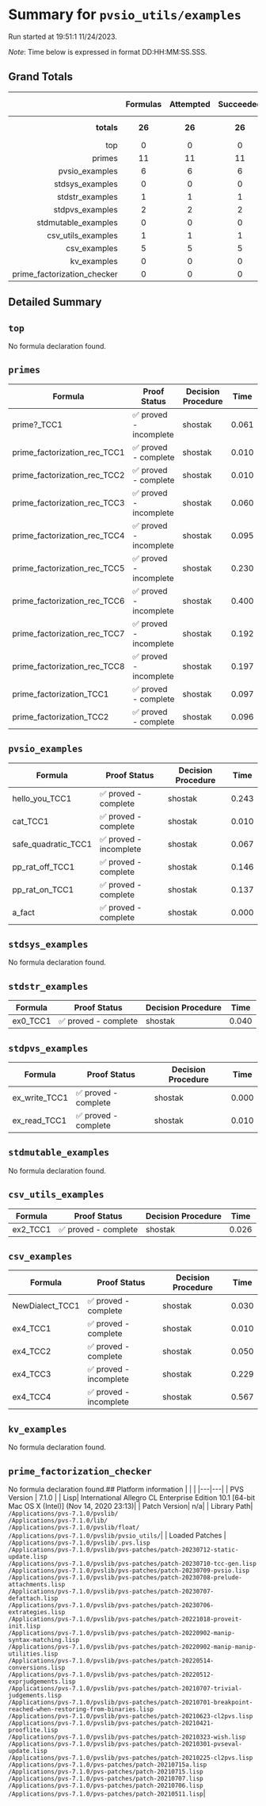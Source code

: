 # Summary for `pvsio_utils/examples`
Run started at 19:51:1 11/24/2023.

_Note_: Time below is expressed in format DD:HH:MM:SS.SSS.
## Grand Totals 
|            | Formulas | Attempted | Succeeded | Missing | Total Time |
| ---:       | :---:    | :---:     | :---:     | :---:   | ---        |
| **totals** | **26**   | **26**    | **26**    | **0**  | **3.013 s**   |
|top|0|0|0|0|0.000|
|primes|11|11|11|0|1.448|
|pvsio_examples|6|6|6|0|0.603|
|stdsys_examples|0|0|0|0|0.000|
|stdstr_examples|1|1|1|0|0.040|
|stdpvs_examples|2|2|2|0|0.010|
|stdmutable_examples|0|0|0|0|0.000|
|csv_utils_examples|1|1|1|0|0.026|
|csv_examples|5|5|5|0|0.886|
|kv_examples|0|0|0|0|0.000|
|prime_factorization_checker|0|0|0|0|0.000|
## Detailed Summary 
## `top`
No formula declaration found.
## `primes`

| Formula | Proof Status | Decision Procedure | Time |
| ---     | ---          | ---                | ---  |
|prime?_TCC1|✅ proved - incomplete|shostak|0.061|
|prime_factorization_rec_TCC1|✅ proved - complete|shostak|0.010|
|prime_factorization_rec_TCC2|✅ proved - complete|shostak|0.010|
|prime_factorization_rec_TCC3|✅ proved - incomplete|shostak|0.060|
|prime_factorization_rec_TCC4|✅ proved - incomplete|shostak|0.095|
|prime_factorization_rec_TCC5|✅ proved - incomplete|shostak|0.230|
|prime_factorization_rec_TCC6|✅ proved - incomplete|shostak|0.400|
|prime_factorization_rec_TCC7|✅ proved - incomplete|shostak|0.192|
|prime_factorization_rec_TCC8|✅ proved - incomplete|shostak|0.197|
|prime_factorization_TCC1|✅ proved - complete|shostak|0.097|
|prime_factorization_TCC2|✅ proved - complete|shostak|0.096|

## `pvsio_examples`

| Formula | Proof Status | Decision Procedure | Time |
| ---     | ---          | ---                | ---  |
|hello_you_TCC1|✅ proved - complete|shostak|0.243|
|cat_TCC1|✅ proved - complete|shostak|0.010|
|safe_quadratic_TCC1|✅ proved - incomplete|shostak|0.067|
|pp_rat_off_TCC1|✅ proved - complete|shostak|0.146|
|pp_rat_on_TCC1|✅ proved - complete|shostak|0.137|
|a_fact|✅ proved - complete|shostak|0.000|

## `stdsys_examples`
No formula declaration found.
## `stdstr_examples`

| Formula | Proof Status | Decision Procedure | Time |
| ---     | ---          | ---                | ---  |
|ex0_TCC1|✅ proved - complete|shostak|0.040|

## `stdpvs_examples`

| Formula | Proof Status | Decision Procedure | Time |
| ---     | ---          | ---                | ---  |
|ex_write_TCC1|✅ proved - complete|shostak|0.000|
|ex_read_TCC1|✅ proved - complete|shostak|0.010|

## `stdmutable_examples`
No formula declaration found.
## `csv_utils_examples`

| Formula | Proof Status | Decision Procedure | Time |
| ---     | ---          | ---                | ---  |
|ex2_TCC1|✅ proved - complete|shostak|0.026|

## `csv_examples`

| Formula | Proof Status | Decision Procedure | Time |
| ---     | ---          | ---                | ---  |
|NewDialect_TCC1|✅ proved - complete|shostak|0.030|
|ex4_TCC1|✅ proved - complete|shostak|0.010|
|ex4_TCC2|✅ proved - complete|shostak|0.050|
|ex4_TCC3|✅ proved - incomplete|shostak|0.229|
|ex4_TCC4|✅ proved - incomplete|shostak|0.567|

## `kv_examples`
No formula declaration found.
## `prime_factorization_checker`
No formula declaration found.## Platform information 
|  |  |
|---|---|
| PVS Version | 7.1.0 |
| Lisp| International Allegro CL Enterprise Edition 10.1 [64-bit Mac OS X (Intel)] (Nov 14, 2020 23:13)|
| Patch Version| n/a|
| Library Path| `/Applications/pvs-7.1.0/pvslib/`<br/>`/Applications/pvs-7.1.0/lib/`<br/>`/Applications/pvs-7.1.0/pvslib/float/`<br/>`/Applications/pvs-7.1.0/pvslib/pvsio_utils/`|
| Loaded Patches | `/Applications/pvs-7.1.0/pvslib/.pvs.lisp`<br/>`/Applications/pvs-7.1.0/pvslib/pvs-patches/patch-20230712-static-update.lisp`<br/>`/Applications/pvs-7.1.0/pvslib/pvs-patches/patch-20230710-tcc-gen.lisp`<br/>`/Applications/pvs-7.1.0/pvslib/pvs-patches/patch-20230709-pvsio.lisp`<br/>`/Applications/pvs-7.1.0/pvslib/pvs-patches/patch-20230708-prelude-attachments.lisp`<br/>`/Applications/pvs-7.1.0/pvslib/pvs-patches/patch-20230707-defattach.lisp`<br/>`/Applications/pvs-7.1.0/pvslib/pvs-patches/patch-20230706-extrategies.lisp`<br/>`/Applications/pvs-7.1.0/pvslib/pvs-patches/patch-20221018-proveit-init.lisp`<br/>`/Applications/pvs-7.1.0/pvslib/pvs-patches/patch-20220902-manip-syntax-matching.lisp`<br/>`/Applications/pvs-7.1.0/pvslib/pvs-patches/patch-20220902-manip-manip-utilities.lisp`<br/>`/Applications/pvs-7.1.0/pvslib/pvs-patches/patch-20220514-conversions.lisp`<br/>`/Applications/pvs-7.1.0/pvslib/pvs-patches/patch-20220512-exprjudgements.lisp`<br/>`/Applications/pvs-7.1.0/pvslib/pvs-patches/patch-20210707-trivial-judgements.lisp`<br/>`/Applications/pvs-7.1.0/pvslib/pvs-patches/patch-20210701-breakpoint-reached-when-restoring-from-binaries.lisp`<br/>`/Applications/pvs-7.1.0/pvslib/pvs-patches/patch-20210623-cl2pvs.lisp`<br/>`/Applications/pvs-7.1.0/pvslib/pvs-patches/patch-20210421-prooflite.lisp`<br/>`/Applications/pvs-7.1.0/pvslib/pvs-patches/patch-20210323-wish.lisp`<br/>`/Applications/pvs-7.1.0/pvslib/pvs-patches/patch-20210301-pvseval-update.lisp`<br/>`/Applications/pvs-7.1.0/pvslib/pvs-patches/patch-20210225-cl2pvs.lisp`<br/>`/Applications/pvs-7.1.0/pvs-patches/patch-20210715a.lisp`<br/>`/Applications/pvs-7.1.0/pvs-patches/patch-20210715.lisp`<br/>`/Applications/pvs-7.1.0/pvs-patches/patch-20210707.lisp`<br/>`/Applications/pvs-7.1.0/pvs-patches/patch-20210706.lisp`<br/>`/Applications/pvs-7.1.0/pvs-patches/patch-20210511.lisp`|
